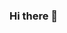 ### Hi there 👋

<!--
**darkhi-dev/darkhi-dev** is a ✨ _special_ ✨ repository because its `README.md` (this file) appears on your GitHub profile.

Here are some ideas to get you started:

- 🔭 I am working on a project for an operating system based on Linux (Crow OS)
- 🌱 I am learning Python
- 👺 I like mangas, computers, ...

